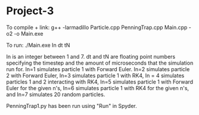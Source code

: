 # Project-3

To compile + link: 
g++ -larmadillo Particle.cpp PenningTrap.cpp Main.cpp -o2 -o Main.exe

To run: 
./Main.exe In dt tN

In is an integer between 1 and 7. dt and tN are floating point numbers specifying the timestep and the amount of microseconds that the simulation run for. 
In=1 simulates particle 1 with Forward Euler. In=2 simulates particle 2 with Forward Euler, In=3 simulates particle 1 with RK4, In = 4 simulates particles 1 and 2 
interacting with RK4, In=5 simulates particle 1 with Forward Euler for the given n's, In=6 simulates particle 1 with RK4 for the given n's, and In=7 simulates 20 
random particles. 

PenningTrap1.py has been run using "Run" in Spyder. 
